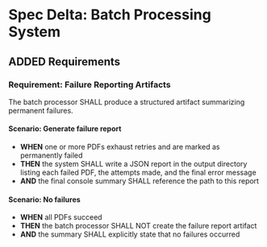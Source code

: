# Spec Delta: Batch Processing System

## ADDED Requirements

### Requirement: Failure Reporting Artifacts

The batch processor SHALL produce a structured artifact summarizing permanent failures.

#### Scenario: Generate failure report

- **WHEN** one or more PDFs exhaust retries and are marked as permanently failed
- **THEN** the system SHALL write a JSON report in the output directory listing each failed PDF, the attempts made, and the final
  error message
- **AND** the final console summary SHALL reference the path to this report

#### Scenario: No failures

- **WHEN** all PDFs succeed
- **THEN** the batch processor SHALL NOT create the failure report artifact
- **AND** the summary SHALL explicitly state that no failures occurred
